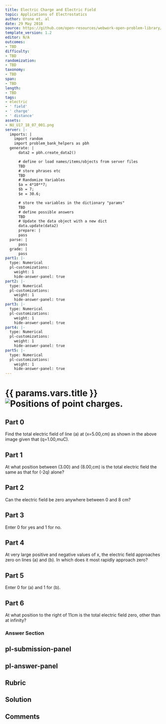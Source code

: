 ```yaml
---
title: Electric Charge and Electric Field
topic: Applications of Electrostatics
author: Urone et. al
date: 29 May 2018
source: https://github.com/open-resources/webwork-open-problem-library/tree/master/Contrib/BrockPhysics/College_Physics_Urone/18.Electric_Field/18-07.Conductors_and_Electric_Fields_in_Static_Equilibrium/NU_U17_18_07_003.pg
template_version: 1.2
editor: N/A
outcomes:
- TBD
difficulty:
- TBD
randomization:
- TBD
taxonomy:
- TBD
span:
- TBD
length:
- TBD
tags:
- electric
- ' field'
- ' charge'
- ' distance'
assets:
- NU_U17_18_07_001.png
server: |-
  imports: |
    import random
    import problem_bank_helpers as pbh
  generate: |
      data2 = pbh.create_data2()

      # define or load names/items/objects from server files
      TBD
      # store phrases etc
      TBD
      # Randomize Variables
      $a = 4*10**7;
      $b = 7;
      $e = 30.6;

      # store the variables in the dictionary "params"
      TBD
      # define possible answers
      TBD
      # Update the data object with a new dict
      data.update(data2)
      prepare: |
      pass
  parse: |
      pass
  grade: |
      pass
part1: |-
  type: Numerical
  pl-customizations:
    weight: 1
    hide-answer-panel: true
part2: |-
  type: Numerical
  pl-customizations:
    weight: 1
    hide-answer-panel: true
part3: |-
  type: Numerical
  pl-customizations:
    weight: 1
    hide-answer-panel: true
part4: |-
  type: Numerical
  pl-customizations:
    weight: 1
    hide-answer-panel: true
part5: |-
  type: Numerical
  pl-customizations:
    weight: 1
    hide-answer-panel: true
---
```


# {{ params.vars.title }}![Positions of point charges.](NU_U17_18_07_001.png)

## Part 0 
Find the total electric field of line (a) at (x=5.00,cm) as shown in the above image given that (q=1.00,muC). 
## Part 1 
At what position between (3.00) and (8.00,cm) is the total electric field the same as that for (-2q) alone? 
## Part 2 
Can the electric field be zero anywhere between 0 and 8 cm? 
## Part 3 
Enter 0 for yes and 1 for no. 
## Part 4 
At very large positive and negative values of x, the electric field approaches zero on lines (a) and (b). In which does it most rapidly approach zero? 
## Part 5 
Enter 0 for (a) and 1 for (b). 
## Part 6 
At what position to the right of 11cm is the total electric field zero, other than at infinity? 


### Answer Section 


## pl-submission-panel 


## pl-answer-panel 


## Rubric 


## Solution 


## Comments 



